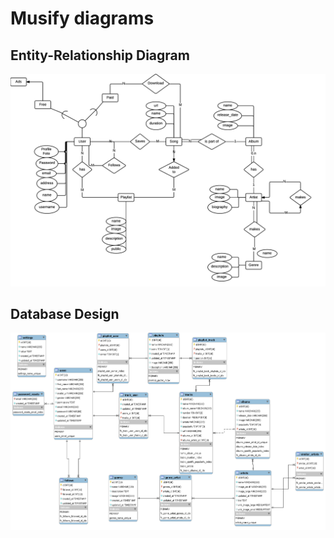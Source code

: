 # Musify diagrams
## Entity-Relationship Diagram
![erDiagram](images/erd.png)

## Database Design
![dbDiagram](images/dbo.png)





